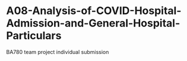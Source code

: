 # A08-Analysis-of-COVID-Hospital-Admission-and-General-Hospital-Particulars
BA780 team project individual submission
